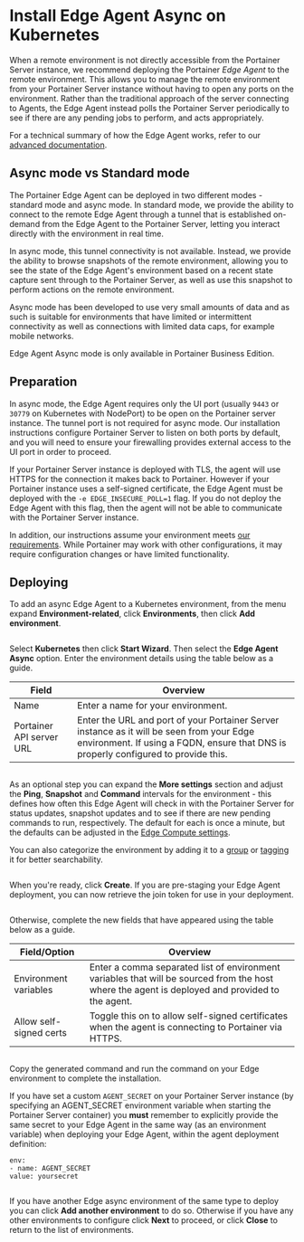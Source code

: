 # Install Edge Agent Async on Kubernetes

When a remote environment is not directly accessible from the Portainer Server instance, we recommend deploying the Portainer _Edge Agent_ to the remote environment. This allows you to manage the remote environment from your Portainer Server instance without having to open any ports on the environment. Rather than the traditional approach of the server connecting to Agents, the Edge Agent instead polls the Portainer Server periodically to see if there are any pending jobs to perform, and acts appropriately.


For a technical summary of how the Edge Agent works, refer to our [advanced documentation](../../../../advanced/edge-agent.md).


## Async mode vs Standard mode

The Portainer Edge Agent can be deployed in two different modes - standard mode and async mode. In standard mode, we provide the ability to connect to the remote Edge Agent through a tunnel that is established on-demand from the Edge Agent to the Portainer Server, letting you interact directly with the environment in real time.&#x20;

In async mode, this tunnel connectivity is not available. Instead, we provide the ability to browse snapshots of the remote environment, allowing you to see the state of the Edge Agent's environment based on a recent state capture sent through to the Portainer Server, as well as use this snapshot to perform actions on the remote environment.&#x20;

Async mode has been developed to use very small amounts of data and as such is suitable for environments that have limited or intermittent connectivity as well as connections with limited data caps, for example mobile networks.&#x20;


Edge Agent Async mode is only available in Portainer Business Edition.


## Preparation

In async mode, the Edge Agent requires only the UI port (usually `9443` or `30779` on Kubernetes with NodePort) to be open on the Portainer server instance. The tunnel port is not required for async mode. Our installation instructions configure Portainer Server to listen on both ports by default, and you will need to ensure your firewalling provides external access to the UI port in order to proceed.


If your Portainer Server instance is deployed with TLS, the agent will use HTTPS for the connection it makes back to Portainer. However if your Portainer instance uses a self-signed certificate, the Edge Agent must be deployed with the `-e EDGE_INSECURE_POLL=1` flag. If you do not deploy the Edge Agent with this flag, then the agent will not be able to communicate with the Portainer Server instance.


In addition, our instructions assume your environment meets [our requirements](../../../../start/requirements-and-prerequisites.md). While Portainer may work with other configurations, it may require configuration changes or have limited functionality.

## Deploying

To add an async Edge Agent to a Kubernetes environment, from the menu expand **Environment-related**, click **Environments**, then click **Add environment**.

<figure><img src="../../..//assets/2.22-environments-add.gif" alt=""><figcaption></figcaption></figure>

Select **Kubernetes** then click **Start Wizard**. Then select the **Edge Agent Async** option. Enter the environment details using the table below as a guide.

| Field                    | Overview                                                                                                                                                                         |
| ------------------------ | -------------------------------------------------------------------------------------------------------------------------------------------------------------------------------- |
| Name                     | Enter a name for your environment.                                                                                                                                               |
| Portainer API server URL | Enter the URL and port of your Portainer Server instance as it will be seen from your Edge environment. If using a FQDN, ensure that DNS is properly configured to provide this. |

<figure><img src="../../..//assets/2.18-environments-add-docker-edge-async-name.png" alt=""><figcaption></figcaption></figure>

As an optional step you can expand the **More settings** section and adjust the **Ping**, **Snapshot** and **Command** intervals for the environment - this defines how often this Edge Agent will check in with the Portainer Server for status updates, snapshot updates and to see if there are new pending commands to run, respectively. The default for each is once a minute, but the defaults can be adjusted in the [Edge Compute settings](../../../settings/edge.md#async-check-in-intervals).&#x20;

You can also categorize the environment by adding it to a [group](../../groups.md) or [tagging](../../tags.md) it for better searchability.

<figure><img src="../../..//assets/2.18-environments-add-docker-edge-async-settings.png" alt=""><figcaption></figcaption></figure>

When you're ready, click **Create**. If you are pre-staging your Edge Agent deployment, you can now retrieve the join token for use in your deployment.&#x20;

<figure><img src="../../..//assets/2.18-environments-add-docker-edge-jointoken.png" alt=""><figcaption></figcaption></figure>

Otherwise, complete the new fields that have appeared using the table below as a guide.

| Field/Option            | Overview                                                                                                                                        |
| ----------------------- | ----------------------------------------------------------------------------------------------------------------------------------------------- |
| Environment variables   | Enter a comma separated list of environment variables that will be sourced from the host where the agent is deployed and provided to the agent. |
| Allow self-signed certs | Toggle this on to allow self-signed certificates when the agent is connecting to Portainer via HTTPS.                                           |

<figure><img src="../../..//assets/2.18-environments-add-docker-edge-envvars.png" alt=""><figcaption></figcaption></figure>

Copy the generated command and run the command on your Edge environment to complete the installation.


If you have set a custom `AGENT_SECRET` on your Portainer Server instance (by specifying an AGENT\_SECRET environment variable when starting the Portainer Server container) you **must** remember to explicitly provide the same secret to your Edge Agent in the same way (as an environment variable) when deploying your Edge Agent, within the agent deployment definition:

`env:`\
&#x20; `- name: AGENT_SECRET`\
&#x20;   `value: yoursecret`


<figure><img src="../../..//assets/2.18-environments-add-k8s-edge-async-command.png" alt=""><figcaption></figcaption></figure>

If you have another Edge async environment of the same type to deploy you can click **Add another environment** to do so. Otherwise if you have any other environments to configure click **Next** to proceed, or click **Close** to return to the list of environments.
